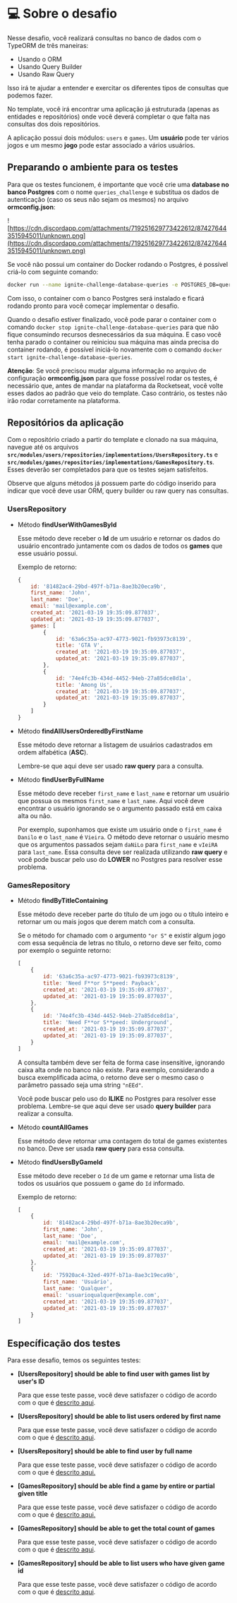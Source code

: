 # 💻 Sobre o desafio

Nesse desafio, você realizará consultas no banco de dados com o TypeORM de três maneiras:

- Usando o ORM
- Usando Query Builder
- Usando Raw Query

Isso irá te ajudar a entender e exercitar os diferentes tipos de consultas que podemos fazer.

No template, você irá encontrar uma aplicação já estruturada (apenas as entidades e repositórios) onde você deverá completar o que falta nas consultas dos dois repositórios.

A aplicação possui dois módulos: `users` e `games`. Um **usuário** pode ter vários jogos e um mesmo **jogo** pode estar associado a vários usuários. 

## Preparando o ambiente para os testes

Para que os testes funcionem, é importante que você crie uma **database no banco Postgres** com o nome `queries_challenge` e substitua os dados de autenticação (caso os seus não sejam os mesmos) no arquivo **ormconfig.json**: 

![https://cdn.discordapp.com/attachments/719251629773422612/874276443515945011/unknown.png](https://cdn.discordapp.com/attachments/719251629773422612/874276443515945011/unknown.png)

Se você não possui um container do Docker rodando o Postgres, é possível criá-lo com seguinte comando:

```bash
docker run --name ignite-challenge-database-queries -e POSTGRES_DB=queries_challenge -e POSTGRES_PASSWORD=docker -p 5432:5432 -d postgres
```

Com isso, o container com o banco Postgres será instalado e ficará rodando pronto para você começar implementar o desafio.

Quando o desafio estiver finalizado, você pode parar o container com o comando `docker stop ignite-challenge-database-queries` para que não fique consumindo recursos desnecessários da sua máquina. E caso você tenha parado o container ou reiniciou sua máquina mas ainda precisa do container rodando, é possível iniciá-lo novamente com o comando `docker start ignite-challenge-database-queries`.

**Atenção**: Se você precisou mudar alguma informação no arquivo de configuração **ormconfig.json** para que fosse possível rodar os testes, é necessário que, antes de mandar na plataforma da Rocketseat, você volte esses dados ao padrão que veio do template. Caso contrário, os testes não irão rodar corretamente na plataforma.

## Repositórios da aplicação

Com o repositório criado a partir do template e clonado na sua máquina, navegue até os arquivos **`src/modules/users/repositories/implementations/UsersRepository.ts`** e **`src/modules/games/repositories/implementations/GamesRepository.ts`**. 
Esses deverão ser completados para que os testes sejam satisfeitos. 

Observe que alguns métodos já possuem parte do código inserido para indicar que você deve usar ORM, query builder ou raw query nas consultas.

### UsersRepository

- Método **findUserWithGamesById**
    
    Esse método deve receber o **Id** de um usuário e retornar os dados do usuário encontrado juntamente com os dados de todos os **games** que esse usuário possui.
    
    Exemplo de retorno:
    
    ```jsx
    {
    	id: '81482ac4-29bd-497f-b71a-8ae3b20eca9b',
    	first_name: 'John',
    	last_name: 'Doe',
    	email: 'mail@example.com',
    	created_at: '2021-03-19 19:35:09.877037',
    	updated_at: '2021-03-19 19:35:09.877037',
    	games: [
    		{
    			id: '63a6c35a-ac97-4773-9021-fb93973c8139',
    			title: 'GTA V',
    			created_at: '2021-03-19 19:35:09.877037',
    			updated_at: '2021-03-19 19:35:09.877037',
    		},
    		{
    			id: '74e4fc3b-434d-4452-94eb-27a85dce8d1a',
    			title: 'Among Us',
    			created_at: '2021-03-19 19:35:09.877037',
    			updated_at: '2021-03-19 19:35:09.877037',
    		}
    	]
    }
    ```
    
- Método **findAllUsersOrderedByFirstName**
    
    Esse método deve retornar a listagem de usuários cadastrados em ordem alfabética (**ASC**).
    
    Lembre-se que aqui deve ser usado **raw query** para a consulta.
    
- Método **findUserByFullName**
    
    Esse método deve receber `first_name` e `last_name` e retornar um usuário que possua os mesmos `first_name` e `last_name`. Aqui você deve encontrar o usuário ignorando se o argumento passado está em caixa alta ou não. 
    
    Por exemplo, suponhamos que existe um usuário onde o `first_name` é `Danilo` e o `last_name` é `Vieira`. O método deve retornar o usuário mesmo que os argumentos passados sejam `daNiLo` para `first_name` e `vIeiRA` para `last_name`. Essa consulta deve ser realizada utilizando **raw query** e você pode buscar pelo uso do **LOWER** no Postgres para resolver esse problema.
    

### GamesRepository

- Método **findByTitleContaining**
    
    Esse método deve receber parte do título de um jogo ou o título inteiro e retornar um ou mais jogos que derem match com a consulta. 
    
    Se o método for chamado com o argumento `"or S"` e existir algum jogo com essa sequência de letras no título, o retorno deve ser feito, como por exemplo o seguinte retorno:
    
    ```jsx
    [
    	{
    		id: '63a6c35a-ac97-4773-9021-fb93973c8139',
    		title: 'Need F**or S**peed: Payback',
    		created_at: '2021-03-19 19:35:09.877037',
    		updated_at: '2021-03-19 19:35:09.877037',
    	},
    	{
    		id: '74e4fc3b-434d-4452-94eb-27a85dce8d1a',
    		title: 'Need F**or S**peed: Underground',
    		created_at: '2021-03-19 19:35:09.877037',
    		updated_at: '2021-03-19 19:35:09.877037',
    	}
    ]
    ```
    
    A consulta também deve ser feita de forma case insensitive, ignorando caixa alta onde no banco não existe. Para exemplo, considerando a busca exemplificada acima, o retorno deve ser o mesmo caso o parâmetro passado seja uma string `"nEEd"`. 
    
    Você pode buscar pelo uso do **ILIKE** no Postgres para resolver esse problema. Lembre-se que aqui deve ser usado **query builder** para realizar a consulta.
    
- Método **countAllGames**
    
    Esse método deve retornar uma contagem do total de games existentes no banco. Deve ser usada **raw query** para essa consulta.
    
- Método **findUsersByGameId**
    
    Esse método deve receber o `Id` de um game e retornar uma lista de todos os usuários que possuem o game do `Id` informado. 
    
    Exemplo de retorno:
    
    ```jsx
    [
    	{
    		id: '81482ac4-29bd-497f-b71a-8ae3b20eca9b',
    		first_name: 'John',
    		last_name: 'Doe',
    		email: 'mail@example.com',
    		created_at: '2021-03-19 19:35:09.877037',
    		updated_at: '2021-03-19 19:35:09.877037'
    	},
    	{
    		id: '75920ac4-32ed-497f-b71a-8ae3c19eca9b',
    		first_name: 'Usuário',
    		last_name: 'Qualquer',
    		email: 'usuarioqualquer@example.com',
    		created_at: '2021-03-19 19:35:09.877037',
    		updated_at: '2021-03-19 19:35:09.877037'
    	}
    ]
    ```
    

## Específicação dos testes

Para esse desafio, temos os seguintes testes:

- **[UsersRepository] should be able to find user with games list by user's ID**
    
    Para que esse teste passe, você deve satisfazer o código de acordo com o que é [descrito aqui](https://www.notion.so/Desafio-01-Database-Queries-8d97dae581d5446e97555c43d301ee45).
    
- **[UsersRepository] should be able to list users ordered by first name**
    
    Para que esse teste passe, você deve satisfazer o código de acordo com o que é [descrito aqui](https://www.notion.so/Desafio-01-Database-Queries-8d97dae581d5446e97555c43d301ee45).
    
- **[UsersRepository] should be able to find user by full name**
    
    Para que esse teste passe, você deve satisfazer o código de acordo com o que é [descrito aqui.](https://www.notion.so/Desafio-01-Database-Queries-8d97dae581d5446e97555c43d301ee45)
    
- **[GamesRepository] should be able find a game by entire or partial given title**
    
    Para que esse teste passe, você deve satisfazer o código de acordo com o que é [descrito aqui](https://www.notion.so/Desafio-01-Database-Queries-8d97dae581d5446e97555c43d301ee45)[.](https://www.notion.so/Desafio-01-Database-Queries-8d97dae581d5446e97555c43d301ee45)
    
- **[GamesRepository] should be able to get the total count of games**
    
    Para que esse teste passe, você deve satisfazer o código de acordo com o que é [descrito aqui](https://www.notion.so/Desafio-01-Database-Queries-8d97dae581d5446e97555c43d301ee45).
    
- **[GamesRepository] should be able to list users who have given game id**
    
    Para que esse teste passe, você deve satisfazer o código de acordo com o que é [descrito aqui](https://www.notion.so/Desafio-01-Database-Queries-8d97dae581d5446e97555c43d301ee45).
